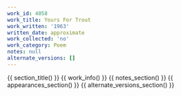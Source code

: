 ```yaml
---
work_id: 4058
work_title: Yours For Trout
work_written: '1963'
written_date: approximate
work_collected: 'no'
work_category: Poem
notes: null
alternate_versions: []
---
```


{{ section_title() }}
{{ work_info() }}
{{ notes_section() }}
{{ appearances_section() }}
{{ alternate_versions_section() }}